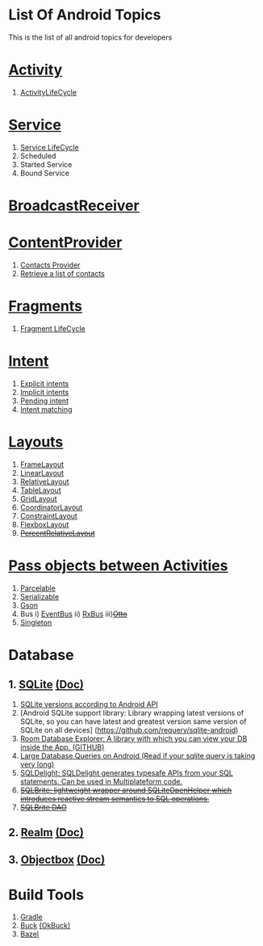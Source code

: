 # List Of Android Topics
This is the list of all android topics for developers


# [Activity](https://developer.android.com/guide/components/activities/index.html)
1. [ActivityLifeCycle](https://developer.android.com/guide/components/activities/activity-lifecycle.html)

# [Service](https://developer.android.com/guide/components/services.html)
1. [Service LifeCycle](https://developer.android.com/guide/components/services.html#Lifecycle)
2. Scheduled
3. Started Service
4. Bound Service

# [BroadcastReceiver](https://developer.android.com/guide/components/broadcasts.html)

# [ContentProvider](https://developer.android.com/guide/topics/providers/content-provider-basics.html)
1. [Contacts Provider](https://developer.android.com/guide/topics/providers/contacts-provider)
2. [Retrieve a list of contacts](https://developer.android.com/training/contacts-provider/retrieve-names)

# [Fragments](https://developer.android.com/guide/components/fragments.html)
1. [Fragment LifeCycle](https://developer.android.com/guide/components/fragments.html#Creating)

# [Intent](https://developer.android.com/guide/components/intents-filters.html)
1. [Explicit intents](https://developer.android.com/guide/components/intents-filters.html#Types)
2. [Implicit intents](https://developer.android.com/guide/components/intents-filters.html#Types)
3. [Pending intent](https://developer.android.com/guide/components/intents-filters.html#PendingIntent)
4. [Intent matching](https://developer.android.com/guide/components/intents-filters.html#imatch)

# [Layouts](https://developer.android.com/guide/topics/ui/declaring-layout.html)
1. [FrameLayout](https://developer.android.com/reference/android/widget/FrameLayout.html)
2. [LinearLayout](https://developer.android.com/guide/topics/ui/layout/linear.html)
3. [RelativeLayout](https://developer.android.com/guide/topics/ui/layout/relative.html)
4. [TableLayout](https://developer.android.com/guide/topics/ui/layout/grid.html)
5. [GridLayout](https://developer.android.com/reference/android/widget/GridLayout.html)
6. [CoordinatorLayout](http://guides.codepath.com/android/handling-scrolls-with-coordinatorlayout)
7. [ConstraintLayout](https://developer.android.com/training/constraint-layout/index.html)
8. [FlexboxLayout](https://android-developers.googleblog.com/2017/02/build-flexible-layouts-with.html)
9. ~~[PercentRelativeLayout](https://developer.android.com/reference/android/support/percent/PercentRelativeLayout.html)~~

# [Pass objects between Activities](http://alexzh.com/uncategorized/passing-object-by-intent/)
1. [Parcelable](https://www.sitepoint.com/transfer-data-between-activities-with-android-parcelable/)
2. [Serializable](http://www.developerphil.com/parcelable-vs-serializable/)
3. [Gson](https://stackoverflow.com/questions/21761438/how-to-pass-gson-serialised-object-to-intent-in-android)
4. Bus
i) [EventBus](http://greenrobot.org/eventbus/)
ii) [RxBus](https://blog.kaush.co/2014/12/24/implementing-an-event-bus-with-rxjava-rxbus/) 
iii)~~[Otto](http://square.github.io/otto/)~~ 
5. [Singleton](https://stackoverflow.com/questions/16517702/singleton-in-android)

# Database
## 1. [SQLite](https://www.sqlite.org/) [(Doc)](https://www.sqlite.org/quickstart.html)
1) [SQLite versions according to Android API](https://developer.android.com/reference/android/database/sqlite/package-summary.html)
2) [Android SQLite support library: Library wrapping latest versions of SQLite, so you can have latest and greatest version same version of SQLite on all devices] (https://github.com/requery/sqlite-android)
3) [Room Database Explorer: A library with which you can view your DB inside the App. ](https://wajahatkarim.com/2019/12/exploring-room-explorer/)[(GITHUB)](https://github.com/wajahatkarim3/RoomExplorer)
4) [Large Database Queries on Android (Read if your sqlite query is taking very long)](https://medium.com/androiddevelopers/large-database-queries-on-android-cb043ae626e8) 
5) [SQLDelight: SQLDelight generates typesafe APIs from your SQL statements. Can be used in Multiplateform code.](https://github.com/square/sqldelight/)
1) ~~[SQLBrite: lightweight wrapper around SQLiteOpenHelper which introduces reactive stream semantics to SQL operations. ](https://github.com/square/sqlbrite/#deprecated)~~
2) ~~[SQLBrite DAO](https://github.com/sockeqwe/sqlbrite-dao)~~


## 2. [Realm](https://realm.io/)  [(Doc)](https://realm.io/docs/)
## 3. [Objectbox](http://objectbox.io/) [(Doc)](http://objectbox.io/documentation/introduction/)

# Build Tools
1) [Gradle](https://gradle.org/)
2) [Buck](https://buckbuild.com/) [(OkBuck)](https://github.com/uber/okbuck)
3) [Bazel](https://bazel.build/)

